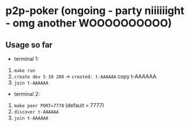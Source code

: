 # p2p-poker (ongoing - party niiiiiight - omg another WOOOOOOOOOO)

## Usage so far
- terminal 1: 
1. `make run`
2. `create dev 5 10 200` -> `created: t-AAAAAA` copy t-AAAAAA
3. `join t-AAAAAA`
- terminal 2: 
1. `make peer PORT=7778` (default = 7777)
2. `discover t-AAAAAA`
3. `join t-AAAAAA`
